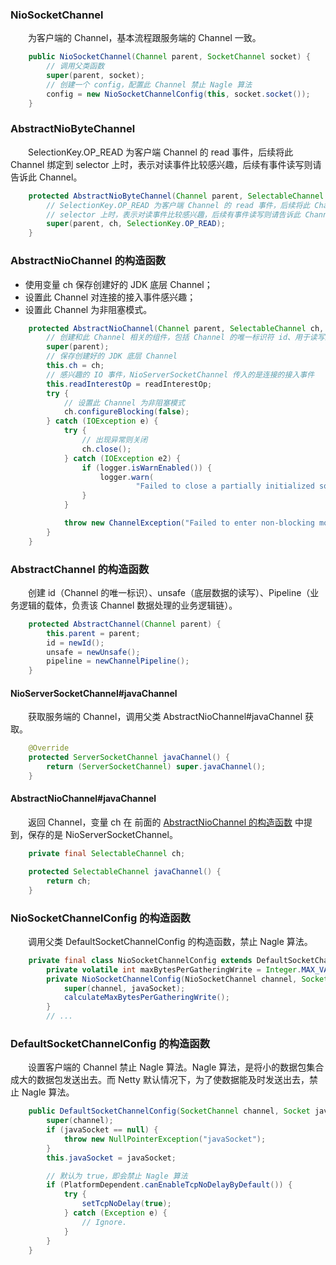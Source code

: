 ### NioSocketChannel
　　为客户端的 Channel，基本流程跟服务端的 Channel 一致。

```java
    public NioSocketChannel(Channel parent, SocketChannel socket) {
        // 调用父类函数
        super(parent, socket);
        // 创建一个 config，配置此 Channel 禁止 Nagle 算法
        config = new NioSocketChannelConfig(this, socket.socket());
    }
```

### AbstractNioByteChannel
　　SelectionKey.OP_READ 为客户端 Channel 的 read 事件，后续将此 Channel 绑定到 selector 上时，表示对读事件比较感兴趣，后续有事件读写则请告诉此 Channel。
  

```java
    protected AbstractNioByteChannel(Channel parent, SelectableChannel ch) {
        // SelectionKey.OP_READ 为客户端 Channel 的 read 事件，后续将此 Channel 绑定到
        // selector 上时，表示对读事件比较感兴趣，后续有事件读写则请告诉此 Channel
        super(parent, ch, SelectionKey.OP_READ);
    }
```

### AbstractNioChannel 的构造函数<a id='AbstractNioChannel'></a>

- 使用变量 ch 保存创建好的 JDK 底层 Channel；
- 设置此 Channel 对连接的接入事件感兴趣；
- 设置此 Channel 为非阻塞模式。

```java
    protected AbstractNioChannel(Channel parent, SelectableChannel ch, int readInterestOp) {
        // 创建和此 Channel 相关的组件，包括 Channel 的唯一标识符 id、用于读写的 unsafe、Pipeline
        super(parent);
        // 保存创建好的 JDK 底层 Channel
        this.ch = ch;
        // 感兴趣的 IO 事件，NioServerSocketChannel 传入的是连接的接入事件
        this.readInterestOp = readInterestOp;
        try {
            // 设置此 Channel 为非阻塞模式
            ch.configureBlocking(false);
        } catch (IOException e) {
            try {
                // 出现异常则关闭
                ch.close();
            } catch (IOException e2) {
                if (logger.isWarnEnabled()) {
                    logger.warn(
                            "Failed to close a partially initialized socket.", e2);
                }
            }

            throw new ChannelException("Failed to enter non-blocking mode.", e);
        }
    }
```


### AbstractChannel 的构造函数
　　创建 id（Channel 的唯一标识）、unsafe（底层数据的读写）、Pipeline（业务逻辑的载体，负责该 Channel 数据处理的业务逻辑链）。

```java
    protected AbstractChannel(Channel parent) {
        this.parent = parent;
        id = newId();
        unsafe = newUnsafe();
        pipeline = newChannelPipeline();
    }
```

#### NioServerSocketChannel#javaChannel
　　获取服务端的 Channel，调用父类 AbstractNioChannel#javaChannel 获取。

```java
    @Override
    protected ServerSocketChannel javaChannel() {
        return (ServerSocketChannel) super.javaChannel();
    }
```


#### AbstractNioChannel#javaChannel
　　返回 Channel，变量 ch 在 前面的 [AbstractNioChannel 的构造函数](#AbstractNioChannel) 中提到，保存的是 NioServerSocketChannel。

```java
    private final SelectableChannel ch;

    protected SelectableChannel javaChannel() {
        return ch;
    }
```


### NioSocketChannelConfig 的构造函数
　　调用父类 DefaultSocketChannelConfig 的构造函数，禁止 Nagle 算法。

```java
    private final class NioSocketChannelConfig extends DefaultSocketChannelConfig {
        private volatile int maxBytesPerGatheringWrite = Integer.MAX_VALUE;
        private NioSocketChannelConfig(NioSocketChannel channel, Socket javaSocket) {
            super(channel, javaSocket);
            calculateMaxBytesPerGatheringWrite();
        }
        // ...
```


### DefaultSocketChannelConfig 的构造函数
　　设置客户端的 Channel 禁止 Nagle 算法。Nagle 算法，是将小的数据包集合成大的数据包发送出去。而 Netty 默认情况下，为了使数据能及时发送出去，禁止 Nagle 算法。

```java
    public DefaultSocketChannelConfig(SocketChannel channel, Socket javaSocket) {
        super(channel);
        if (javaSocket == null) {
            throw new NullPointerException("javaSocket");
        }
        this.javaSocket = javaSocket;

        // 默认为 true，即会禁止 Nagle 算法
        if (PlatformDependent.canEnableTcpNoDelayByDefault()) {
            try {
                setTcpNoDelay(true);
            } catch (Exception e) {
                // Ignore.
            }
        }
    }
```

